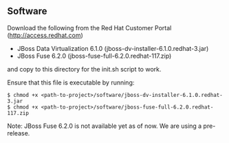## Software
Download the following from the Red Hat Customer Portal (http://access.redhat.com)

 * JBoss Data Virtualization 6.1.0 (jboss-dv-installer-6.1.0.redhat-3.jar)
 * JBoss Fuse 6.2.0 (jboss-fuse-full-6.2.0.redhat-117.zip)

and copy to this directory for the init.sh script to work.

Ensure that this file is executable by running:

    $ chmod +x <path-to-project>/software/jboss-dv-installer-6.1.0.redhat-3.jar
    $ chmod +x <path-to-project>/software/jboss-fuse-full-6.2.0.redhat-117.zip

Note: JBoss Fuse 6.2.0 is not available yet as of now. We are using a pre-release.
